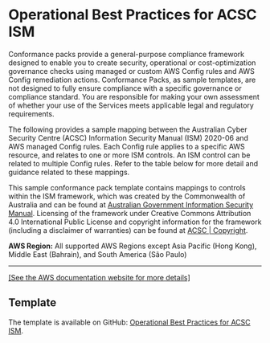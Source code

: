 # Operational Best Practices for ACSC ISM<a name="operational-best-practices-for-acsc-ism"></a>

Conformance packs provide a general\-purpose compliance framework designed to enable you to create security, operational or cost\-optimization governance checks using managed or custom AWS Config rules and AWS Config remediation actions\. Conformance Packs, as sample templates, are not designed to fully ensure compliance with a specific governance or compliance standard\. You are responsible for making your own assessment of whether your use of the Services meets applicable legal and regulatory requirements\.

The following provides a sample mapping between the Australian Cyber Security Centre \(ACSC\) Information Security Manual \(ISM\) 2020\-06 and AWS managed Config rules\. Each Config rule applies to a specific AWS resource, and relates to one or more ISM controls\. An ISM control can be related to multiple Config rules\. Refer to the table below for more detail and guidance related to these mappings\.

This sample conformance pack template contains mappings to controls within the ISM framework, which was created by the Commonwealth of Australia and can be found at [Australian Government Information Security Manual](https://www.cyber.gov.au/sites/default/files/2021-12/Information%20Security%20Manual%20%28December%202021%29.pdf)\. Licensing of the framework under Creative Commons Attribution 4\.0 International Public License and copyright information for the framework \(including a disclaimer of warranties\) can be found at [ACSC \| Copyright](hhttps://www.cyber.gov.au/acsc/copyright)\.

**AWS Region:** All supported AWS Regions except Asia Pacific \(Hong Kong\), Middle East \(Bahrain\), and South America \(São Paulo\)


****  
[\[See the AWS documentation website for more details\]](http://docs.aws.amazon.com/config/latest/developerguide/operational-best-practices-for-acsc-ism.html)

## Template<a name="acsc-ism-conformance-pack-sample"></a>

The template is available on GitHub: [Operational Best Practices for ACSC ISM](https://github.com/awslabs/aws-config-rules/blob/master/aws-config-conformance-packs/Operational-Best-Practices-for-ACSC-ISM.yaml)\.